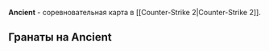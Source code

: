 **Ancient** - соревновательная карта в [[Counter-Strike 2|Counter-Strike 2]].

## Гранаты на Ancient

